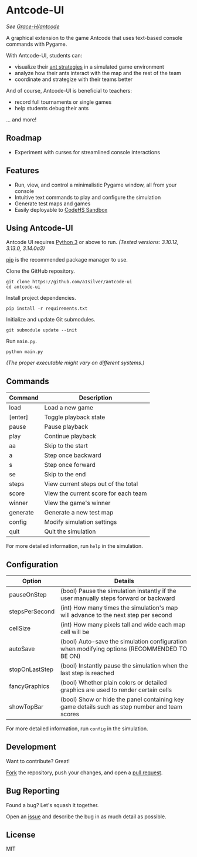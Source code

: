 # Antcode-UI

_See [Grace-H/antcode](https://github.com/Grace-H/antcode)_

A graphical extension to the game Antcode that uses text-based console commands with Pygame.

With Antcode-UI, students can: 
- visualize their [ant strategies](https://github.com/Grace-H/antcode?tab=readme-ov-file#creating-ants) in a simulated game environment
- analyze how their ants interact with the map and the rest of the team
- coordinate and strategize with their teams better

And of course, Antcode-UI is beneficial to teachers:
- record full tournaments or single games
- help students debug their ants

... and more!


## Roadmap
- Experiment with curses for streamlined console interactions


## Features
- Run, view, and control a minimalistic Pygame window, all from your console
- Intuitive text commands to play and configure the simulation
- Generate test maps and games
- Easily deployable to [CodeHS Sandbox](https://codehs.com/sandbox)


## Using Antcode-UI
Antcode UI requires [Python 3](https://www.python.org/) or above to run. _(Tested versions: 3.10.12, 3.13.0, 3.14.0a3)_

[pip](https://pypi.org/project/pip/) is the recommended package manager to use.

Clone the GitHub repository.
```
git clone https://github.com/a1silver/antcode-ui
cd antcode-ui
```

Install project dependencies.
```
pip install -r requirements.txt
```

Initialize and update Git submodules.
```
git submodule update --init
```

Run `main.py`.
```
python main.py
```
_(The proper executable might vary on different systems.)_


## Commands
| Command | Description |
| ------- | ----------- |
| load | Load a new game |
| [enter] | Toggle playback state |
| pause | Pause playback |
| play | Continue playback |
| aa | Skip to the start |
| a | Step once backward |
| s | Step once forward |
| se | Skip to the end |
| steps | View current steps out of the total |
| score | View the current score for each team |
| winner | View the game's winner |
| generate | Generate a new test map |
| config | Modify simulation settings |
| quit | Quit the simulation |

For more detailed information, run `help` in the simulation.


## Configuration
| Option | Details |
| ------- | ----------- |
| pauseOnStep | (bool) Pause the simulation instantly if the user manually steps forward or backward |
| stepsPerSecond | (int) How many times the simulation's map will advance to the next step per second |
| cellSize | (int) How many pixels tall and wide each map cell will be |
| autoSave | (bool) Auto-save the simulation configuration when modifying options (RECOMMENDED TO BE ON) |
| stopOnLastStep | (bool) Instantly pause the simulation when the last step is reached |
| fancyGraphics | (bool) Whether plain colors or detailed graphics are used to render certain cells |
| showTopBar | (bool) Show or hide the panel containing key game details such as step number and team scores |

For more detailed information, run `config` in the simulation.


## Development
Want to contribute? Great!

[Fork](https://github.com/a1silver/antcode-ui/fork) the repository, push your changes, and open a [pull request](https://github.com/a1silver/antcode-ui/compare).


## Bug Reporting
Found a bug?  Let's squash it together.

Open an [issue](https://github.com/a1silver/antcode-ui/issues/new/choose) and describe the bug in as much detail as possible.


## License
MIT